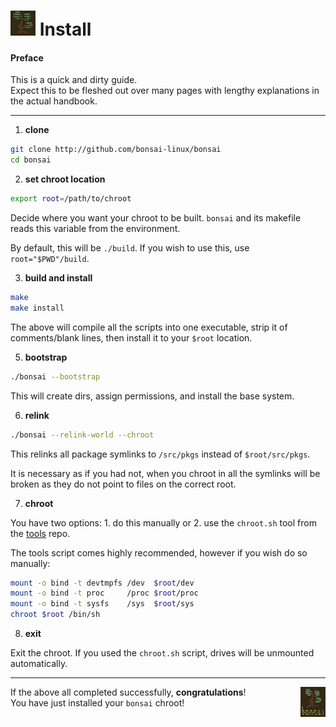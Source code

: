 # <img width="40" height="40" src="res/bonsai_square.png"> Install

#### Preface

This is a quick and dirty guide.  
Expect this to be fleshed out over many pages 
with lengthy explanations in the actual handbook.

----

1. **clone**

```sh
git clone http://github.com/bonsai-linux/bonsai
cd bonsai
```

2. **set chroot location**

```sh
export root=/path/to/chroot
```

Decide where you want your chroot to be built. `bonsai` and its makefile reads this variable from the environment.

By default, this will be `./build`. If you wish to use this, use `root="$PWD"/build`.

3. **build and install**

```sh
make
make install
```

The above will compile all the scripts into one executable, strip it of 
comments/blank lines, then install it to your `$root` location.

5. **bootstrap**

```sh
./bonsai --bootstrap
```

This will create dirs, assign permissions, and install the base system.

6. **relink**

```sh
./bonsai --relink-world --chroot
```

This relinks all package symlinks to `/src/pkgs` instead of `$root/src/pkgs`.

It is necessary as if you had not, when you chroot in all the symlinks will be broken
as they do not point to files on the correct root.

7. **chroot**

You have two options: 1. do this manually or 2. use the `chroot.sh` tool from the [tools](http://github.com/bonsai-linux/tools) repo.

The tools script comes highly recommended, however if you wish do so manually:

```sh
mount -o bind -t devtmpfs /dev  $root/dev
mount -o bind -t proc     /proc $root/proc
mount -o bind -t sysfs    /sys  $root/sys
chroot $root /bin/sh
```

8. **exit**

Exit the chroot. If you used the `chroot.sh` script, drives will be unmounted automatically.

----

<img width="8%" height="8%" align="right" src="res/bonsai.png">

If the above all completed successfully, **congratulations**!  
You have just installed your `bonsai` chroot!
